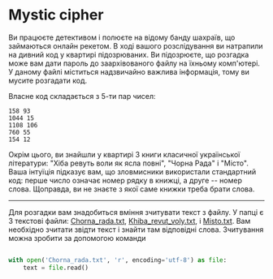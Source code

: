 # Mystic cipher 

Ви працюєте детективом і полюєте на відому банду шахраїв, що займаються 
онлайн рекетом. В ході вашого розслідування ви натрапили на дивний 
код у квартирі підозрюваних. Ви 
підозрюєте, що розгадка може вам дати пароль до заархівованого файлу на 
їхньому комп'ютері. У даному файлі міститься надзвичайно важлива інформація, 
тому ви мусите розгадати код.

Власне код складається з 5-ти пар чисел:
```
158 93 
1044 15 
1108 106 
760 55 
154 12
```

Окрім цього, ви знайшли у квартирі 3 книги класичної української літератури: 
"Хіба ревуть воли як ясла повні", "Чорна Рада" і "Місто". Ваша інтуїція 
підказує вам, що зловмисники використали стандартний код: перше число 
означає номер рядку в книжці, а друге -- номер слова. Щоправда, 
ви не знаєте з якої саме книжки треба брати слова. 

-----------------------

Для розгадки вам знадобиться вміння зчитувати текст з файлу. У папці є 3 текстові 
файли: [Chorna_rada.txt](./Chorna_rada.txt), [Khiba_revut_voly.txt](./Khiba_revut_voly.txt), 
і [Misto.txt](./Misto.txt). Вам необхідно зчитати звідти текст і 
знайти там відповідні слова. Зчитування можна зробити за допомогою команди

```python

with open('Chorna_rada.txt', 'r', encoding='utf-8') as file: 
    text = file.read()
```
